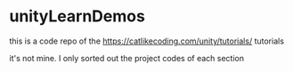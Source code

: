 # unityLearnDemos
this is a code repo of the https://catlikecoding.com/unity/tutorials/ tutorials

it's not mine. I only sorted out the project codes of each section
